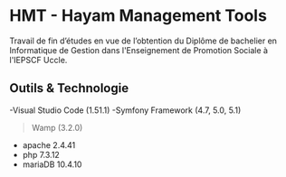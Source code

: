 # HMT - Hayam Management Tools
Travail de fin d’études en vue de l’obtention du Diplôme de bachelier en Informatique de Gestion dans l'Enseignement de Promotion Sociale à l'IEPSCF Uccle.

## Outils & Technologie



-Visual Studio Code (1.51.1)
-Symfony Framework (4.7, 5.0, 5.1)
> Wamp (3.2.0)
 - apache 2.4.41
 - php 7.3.12
 - mariaDB 10.4.10

